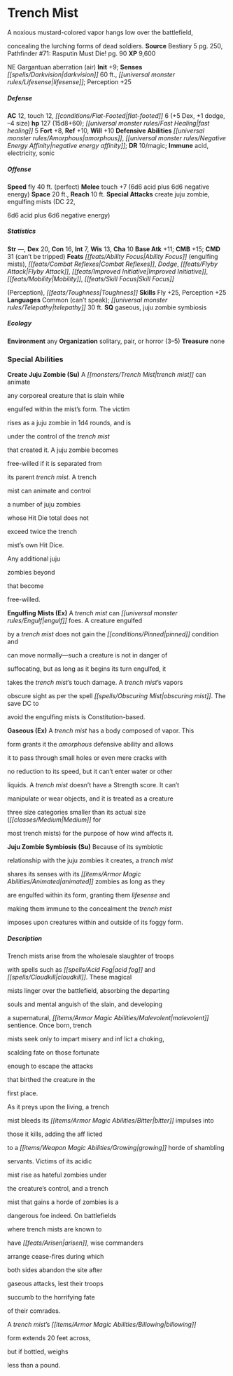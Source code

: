 ﻿---
cssclass: [monsters]
title1: Trench Mist
desc_short: A noxious mustard-colored vapor hangs low over the battlefield,concealing
  the lurching forms of dead soldiers.
title2: Trench Mist
CR: 10
sources:
- name: Bestiary 5
  page: 250
  link: http://paizo.com/products/btpy9g9x?Pathfinder-Roleplaying-Game-Bestiary-5
- name: 'Pathfinder #71: Rasputin Must Die!'
  page: 90
  link: http://paizo.com/products/btpy8yv5?Pathfinder-Adventure-Path-71-Rasputin-Must-Die
XP: 9600
alignment: NE
size: Gargantuan
type: aberration
subtypes:
- air
initiative:
  bonus: 9
senses:
  darkvision: 60
  lifesense: true
AC:
  AC: 12
  touch: 12
  flat_footed: 6
  components:
    dex: 5
    dodge: 1
    size: -4
HP:
  HP: 127
  long: 15d8+60
  fast_healing: 5
saves:
  fort: 8
  ref: 10
  will: 10
defensive_abilities:
- amorphous
- negative energy affinity
DR:
- amount: 10
  weakness: magic
immunities:
- acid
- electricity
- sonic
speeds:
  fly: 40
  fly_maneuverability: perfect
attacks:
  melee:
  - - text: touch +7 (6d6 acid plus 6d6 negative energy)
      entries:
      - - damage: 6d6
          type: acid
        - damage: 6d6
          type: negative energy
      attack: touch
      bonus:
      - 7
  special:
  - create juju zombie
  - engulfing mists (DC 22,6d6 acid plus 6d6 negative energy)
space: 20
reach: 10
ability_scores:
  STR:
  DEX: 20
  CON: 16
  INT: 7
  WIS: 13
  CHA: 10
BAB: 11
CMB: 15
CMD: 31
CMD_other: can't be tripped
feats:
- name: Ability Focus (engulfing mists)
- name: Combat Reflexes
- name: Dodge
- name: Flyby Attack
- name: Improved Initiative
- name: Mobility
- name: Skill Focus(Perception)
- name: Toughness
skills:
  Fly: 25
  Perception: 25
languages:
- Common (can't speak)
- telepathy 30 ft.
special_qualities:
- gaseous
- juju zombie symbiosis
ecology:
  environment: any
  organization: solitary, pair, or horror (3-5)
  treasure_type: none
special_abilities:
  Create Juju Zombie (Su): A trench mist can animateany corporeal creature that is
    slain whileengulfed within the mist's form. The victimrises as a juju zombie in
    1d4 rounds, and isunder the control of the trench mistthat created it. A juju
    zombie becomesfree-willed if it is separated fromits parent trench mist. A trenchmist
    can animate and controla number of juju zombieswhose Hit Die total does notexceed
    twice the trenchmist's own Hit Dice.Any additional jujuzombies beyondthat becomefree-willed.
  Engulfing Mists (Ex): A trench mist can engulf foes. A creature engulfedby a trench
    mist does not gain the pinned condition andcan move normally-such a creature is
    not in danger ofsuffocating, but as long as it begins its turn engulfed, ittakes
    the trench mist's touch damage. A trench mist's vaporsobscure sight as per the
    spell obscuring mist. The save DC toavoid the engulfing mists is Constitution-based.
  Gaseous (Ex): A trench mist has a body composed of vapor. Thisform grants it the
    amorphous defensive ability and allowsit to pass through small holes or even mere
    cracks withno reduction to its speed, but it can't enter water or otherliquids.
    A trench mist doesn't have a Strength score. It can'tmanipulate or wear objects,
    and it is treated as a creaturethree size categories smaller than its actual size
    (Medium formost trench mists) for the purpose of how wind affects it.
  Juju Zombie Symbiosis (Su): Because of its symbioticrelationship with the juju zombies
    it creates, a trench mistshares its senses with its animated zombies as long as
    theyare engulfed within its form, granting them lifesense andmaking them immune
    to the concealment the trench mistimposes upon creatures within and outside of
    its foggy form.
desc_long: |-
  Trench mists arise from the wholesale slaughter of troopswith spells such as acid fog and cloudkill. These magicalmists linger over the battlefield, absorbing the departingsouls and mental anguish of the slain, and developinga supernatural, malevolent sentience. Once born, trenchmists seek only to impart misery and inf lict a choking,scalding fate on those fortunateenough to escape the attacksthat birthed the creature in thefirst place.

  As it preys upon the living, a trenchmist bleeds its bitter impulses intothose it kills, adding the aff lictedto a growing horde of shamblingservants. Victims of its acidicmist rise as hateful zombies underthe creature's control, and a trenchmist that gains a horde of zombies is adangerous foe indeed. On battlefieldswhere trench mists are known tohave arisen, wise commandersarrange cease-fires during whichboth sides abandon the site aftergaseous attacks, lest their troopssuccumb to the horrifying fateof their comrades.

  A trench mist's billowingform extends 20 feet across,but if bottled, weighsless than a pound.

---

# Trench Mist
A noxious mustard-colored vapor hangs low over the battlefield,

concealing the lurching forms of dead soldiers.
**Source** Bestiary 5 pg. 250, Pathfinder #71: Rasputin Must Die! pg. 90
**XP** 9,600

NE Gargantuan aberration (air)
**Init** +9; **Senses** _[[spells/Darkvision|darkvision]]_ 60 ft., _[[universal monster rules/Lifesense|lifesense]]_; Perception +25

##### Defense

**AC** 12, touch 12, _[[conditions/Flat-Footed|flat-footed]]_ 6 (+5 Dex, +1 dodge, –4 size)
**hp** 127 (15d8+60); _[[universal monster rules/Fast Healing|fast healing]]_ 5
**Fort** +8, **Ref** +10, **Will** +10
**Defensive Abilities** _[[universal monster rules/Amorphous|amorphous]]_, _[[universal monster rules/Negative Energy Affinity|negative energy affinity]]_; **DR** 10/magic; **Immune** acid, electricity, sonic

##### Offense
**Speed** fly 40 ft. (perfect)
**Melee** touch +7 (6d6 acid plus 6d6 negative energy)
**Space** 20 ft., **Reach** 10 ft.
**Special Attacks** create juju zombie, engulfing mists (DC 22,

6d6 acid plus 6d6 negative energy)

##### Statistics
**Str** —, **Dex** 20, **Con** 16, **Int** 7, **Wis** 13, **Cha** 10
**Base Atk** +11; **CMB** +15; **CMD** 31 (can’t be tripped)
**Feats** _[[feats/Ability Focus|Ability Focus]]_ (engulfing mists), _[[feats/Combat Reflexes|Combat Reflexes]]_, _Dodge_, _[[feats/Flyby Attack|Flyby Attack]]_, _[[feats/Improved Initiative|Improved Initiative]]_, _[[feats/Mobility|Mobility]]_, _[[feats/Skill Focus|Skill Focus]]_

(Perception), _[[feats/Toughness|Toughness]]_
**Skills** Fly +25, Perception +25
**Languages** Common (can’t speak); _[[universal monster rules/Telepathy|telepathy]]_ 30 ft.
**SQ** gaseous, juju zombie symbiosis

##### Ecology

**Environment** any
**Organization** solitary, pair, or horror (3–5)
**Treasure** none

### Special Abilities

**Create Juju Zombie (Su)** A _[[monsters/Trench Mist|trench mist]]_ can animate

any corporeal creature that is slain while

engulfed within the mist’s form. The victim

rises as a juju zombie in 1d4 rounds, and is

under the control of the _trench mist_

that created it. A juju zombie becomes

free-willed if it is separated from

its parent _trench mist_. A trench

mist can animate and control

a number of juju zombies

whose Hit Die total does not

exceed twice the trench

mist’s own Hit Dice.

Any additional juju

zombies beyond

that become

free-willed.

**Engulfing Mists (Ex)** A _trench mist_ can _[[universal monster rules/Engulf|engulf]]_ foes. A creature engulfed

by a _trench mist_ does not gain the _[[conditions/Pinned|pinned]]_ condition and

can move normally—such a creature is not in danger of

suffocating, but as long as it begins its turn engulfed, it

takes the _trench mist_’s touch damage. A _trench mist_’s vapors

obscure sight as per the spell _[[spells/Obscuring Mist|obscuring mist]]_. The save DC to

avoid the engulfing mists is Constitution-based.

**Gaseous (Ex)** A _trench mist_ has a body composed of vapor. This

form grants it the _amorphous_ defensive ability and allows

it to pass through small holes or even mere cracks with

no reduction to its speed, but it can’t enter water or other

liquids. A _trench mist_ doesn’t have a Strength score. It can’t

manipulate or wear objects, and it is treated as a creature

three size categories smaller than its actual size (_[[classes/Medium|Medium]]_ for

most trench mists) for the purpose of how wind affects it.

**Juju Zombie Symbiosis (Su)** Because of its symbiotic

relationship with the juju zombies it creates, a _trench mist_

shares its senses with its _[[items/Armor Magic Abilities/Animated|animated]]_ zombies as long as they

are engulfed within its form, granting them _lifesense_ and

making them immune to the concealment the _trench mist_

imposes upon creatures within and outside of its foggy form.

##### Description

Trench mists arise from the wholesale slaughter of troops

with spells such as _[[spells/Acid Fog|acid fog]]_ and _[[spells/Cloudkill|cloudkill]]_. These magical

mists linger over the battlefield, absorbing the departing

souls and mental anguish of the slain, and developing

a supernatural, _[[items/Armor Magic Abilities/Malevolent|malevolent]]_ sentience. Once born, trench

mists seek only to impart misery and inf lict a choking,

scalding fate on those fortunate

enough to escape the attacks

that birthed the creature in the

first place.

As it preys upon the living, a trench

mist bleeds its _[[items/Armor Magic Abilities/Bitter|bitter]]_ impulses into

those it kills, adding the aff licted

to a _[[items/Weapon Magic Abilities/Growing|growing]]_ horde of shambling

servants. Victims of its acidic

mist rise as hateful zombies under

the creature’s control, and a trench

mist that gains a horde of zombies is a

dangerous foe indeed. On battlefields

where trench mists are known to

have _[[feats/Arisen|arisen]]_, wise commanders

arrange cease-fires during which

both sides abandon the site after

gaseous attacks, lest their troops

succumb to the horrifying fate

of their comrades.

A _trench mist_’s _[[items/Armor Magic Abilities/Billowing|billowing]]_

form extends 20 feet across,

but if bottled, weighs

less than a pound.
